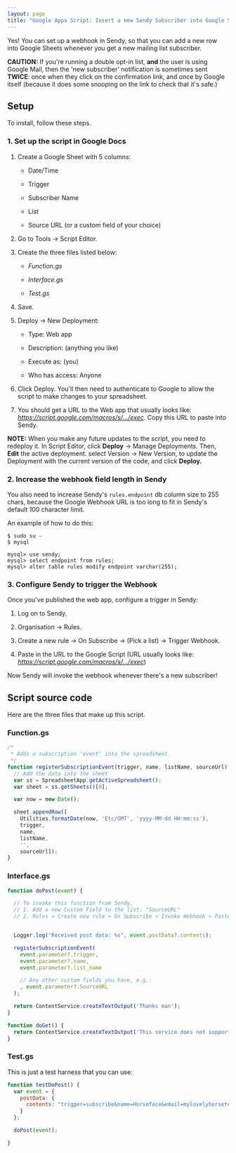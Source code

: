 ```yaml
---
layout: page
title: "Google Apps Script: Insert a new Sendy Subscriber into Google Sheets"
---
```


Yes! You can set up a webhook in Sendy, so that you can add a new row into Google Sheets whenever you get a new mailing list subscriber.

**CAUTION:** If you're running a double opt-in list, **and** the user is using Google Mail, then the 'new subscriber' notification is sometimes sent **TWICE**: once when they click on the confirmation link, and once by Google itself (because it does some snooping on the link to check that it's safe.)

## Setup

To install, follow these steps.

### 1. Set up the script in Google Docs

1. Create a Google Sheet with 5 columns:

    - Date/Time

    - Trigger

    - Subscriber Name

    - List

    - Source URL (or a custom field of your choice)

2. Go to Tools &rarr; Script Editor.

3. Create the three files listed below:

    - _Function.gs_

    - _Interface.gs_

    - _Test.gs_

4. Save.

5. Deploy &rarr; New Deployment:

    - Type: Web app

    - Description: (anything you like)

    - Execute as: (you)

    - Who has access: Anyone

6. Click Deploy. You'll then need to authenticate to Google to allow the script to make changes to your spreadsheet.

7. You should get a URL to the Web app that usually looks like: _https://script.google.com/macros/s/.../exec_. Copy this URL to paste into Sendy.

**NOTE:** When you make any future updates to the script, you need to redeploy it. In Script Editor, click **Deploy** &rarr; Manage Deployments. Then, **Edit** the active deployment. select Version &rarr; New Version, to update the Deployment with the current version of the code, and click **Deploy.**

### 2. Increase the webhook field length in Sendy

You also need to increase Sendy's `rules.endpoint` db column size to 255 chars, because the Google Webhook URL is too long to fit in Sendy's default 100 character limit.

An example of how to do this:

```
$ sudo su -
$ mysql

mysql> use sendy;
mysql> select endpoint from rules;
mysql> alter table rules modify endpoint varchar(255);
```

### 3. Configure Sendy to trigger the Webhook

Once you've published the web app, configure a trigger in Sendy:

1. Log on to Sendy.

1. Organisation &rarr; Rules.

2. Create a new rule &rarr; On Subscribe &rarr; (Pick a list) &rarr; Trigger Webhook.

3. Paste in the URL to the Google Script (URL usually looks like: _https://script.google.com/macros/s/.../exec_)

Now Sendy will invoke the webhook whenever there's a new subscriber!

## Script source code

Here are the three files that make up this script.

### Function.gs

```js
/*
 * Adds a subscription 'event' into the spreadsheet.
 */
function registerSubscriptionEvent(trigger, name, listName, sourceUrl) {
  // Add the data into the sheet
  var ss = SpreadsheetApp.getActiveSpreadsheet();
  var sheet = ss.getSheets()[0];

  var now = new Date();

  sheet.appendRow([
    Utilities.formatDate(now, 'Etc/GMT', 'yyyy-MM-dd HH:mm:ss'),
    trigger,
    name,
    listName,
    '',
    sourceUrl]);
}
```

### Interface.gs

```js
function doPost(event) {

  // To invoke this function from Sendy,
  // 1. Add a new Custom Field to the list: "SourceURL"
  // 2. Rules > Create new rule > On Subscribe > Invoke Webhook > Paste URL to this script on google.com


  Logger.log("Received post data: %s", event.postData?.contents);

  registerSubscriptionEvent(
    event.parameter?.trigger,
    event.parameter?.name,
    event.parameter?.list_name

    // Any other custom fields you have, e.g.:
    , event.parameter?.SourceURL
  );

  return ContentService.createTextOutput('Thanks man');
}

function doGet() {
  return ContentService.createTextOutput('This service does not support GET. Bye!');
}
```

### Test.gs

This is just a test harness that you can use:

```js
function testDoPost() {
  var event = {
    postData: {
      contents: "trigger=subscribe&name=Horseface&email=mylovelyhorsetest%40gmail.com&list_id=yuMPn8Q9nHm0jpn65d763hZA&list_name=Lovely+Newsletter&list_url=https%3A%2F%2Fsendy.example.co.uk%2Fsubscribers%3Fi%3D2%26l%3D2&gravatar=https%3A%2F%2Fwww.gravatar.com%2Favatar%2Faaaaaaaaaa%3Fs%3D88%26d%3Dmm%26r%3Dg"
    }
  };

  doPost(event);

}
```
